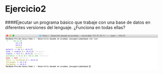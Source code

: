 # Ejercicio2

####Ejecutar un programa básico que trabaje con una base de datos en diferentes versiones del lenguaje. ¿Funciona en todas ellas?


![alt text](https://raw.githubusercontent.com/jmanday/Images/master/EjerciciosCC/Tema1/ej1-8.png)

